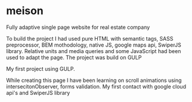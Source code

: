 # meison

Fully adaptive single page website for real estate company

To build the project I had used pure HTML with semantic tags, SASS preprocessor, BEM mothodology, native JS, google maps api, SwiperJS library. Relative units and media queries and some JavaScript had been used to adapt the page. The project was build on GULP

My first project using GULP. 

While creating this page I have been learning on scroll animations using intersecitonObserver, forms validation. My first contact with google cloud api's and SwiperJS library
